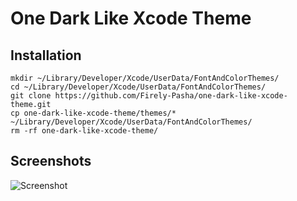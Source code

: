 # One Dark Like Xcode Theme

## Installation
```
mkdir ~/Library/Developer/Xcode/UserData/FontAndColorThemes/
cd ~/Library/Developer/Xcode/UserData/FontAndColorThemes/
git clone https://github.com/Firely-Pasha/one-dark-like-xcode-theme.git
cp one-dark-like-xcode-theme/themes/* ~/Library/Developer/Xcode/UserData/FontAndColorThemes/
rm -rf one-dark-like-xcode-theme/
```

## Screenshots
![Screenshot](https://raw.githubusercontent.com/Firely-Pasha/one-dark-like-xcode-theme/master/images/screenshot-1.png)